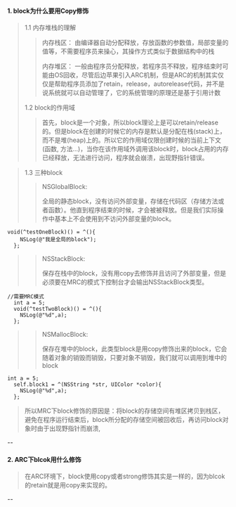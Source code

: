 
#### 1. block为什么要用Copy修饰

> 1.1 内存堆栈的理解
> 
> > 内存栈区：
> > 由编译器自动分配释放，存放函数的参数值，局部变量的值等，不需要程序员来操心，其操作方式类似于数据结构中的栈
> > 
> > 内存堆区：
> > 一般由程序员分配释放，若程序员不释放，程序结束时可能由OS回收，尽管后边苹果引入ARC机制，但是ARC的机制其实仅仅是帮助程序员添加了retain，release，autorelease代码，并不是说系统就可以自动管理了，它的系统管理的原理还是基于引用计数
> 
> 1.2 block的作用域
> > 首先，block是一个对象，所以block理论上是可以retain/release的。但是block在创建的时候它的内存是默认是分配在栈(stack)上，而不是堆(heap)上的。所以它的作用域仅限创建时候的当前上下文(函数, 方法...)，当你在该作用域外调用该block时，block占用的内存已经释放，无法进行访问，程序就会崩溃，出现野指针错误。

> 1.3 三种block
> > NSGlobalBlock:
> > 
> > 全局的静态block，没有访问外部变量，存储在代码区（存储方法或者函数）。他直到程序结束的时候，才会被被释放。但是我们实际操作中基本上不会使用到不访问外部变量的block。

```
void(^testOneBlock)() = ^(){
  	NSLog(@"我是全局的block");
  };
```
> > NSStackBlock:
> > 
> > 保存在栈中的block，没有用copy去修饰并且访问了外部变量，但是必须要在MRC的模式下控制台才会输出NSStackBlock类型。

```
//需要MRC模式
  int a = 5;
  void(^testTwoBlock)() = ^(){
  	NSLog(@"%d",a);
  };
```

> > NSMallocBlock:
> > 
> > 保存在堆中的block，此类型block是用copy修饰出来的block，它会随着对象的销毁而销毁，只要对象不销毁，我们就可以调用到堆中的block

```
int a = 5;
  self.block1 = ^(NSString *str, UIColor *color){
  	NSLog(@"%d",a);
  };
```
> 所以MRC下block修饰的原因是：将block的存储空间有堆区拷贝到栈区，避免在程序运行结束后，block所分配的存储空间被回收后，再访问block对象时由于出现野指针而崩溃,


--
#### 2. ARC下blcok用什么修饰
> 在ARC环境下，block使用copy或者strong修饰其实是一样的，因为blcok的retain就是用copy来实现的。
> 


--




